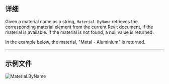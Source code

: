 ## 详细
Given a material name as a string, `Material.ByName` retrieves the corresponding material element from the current Revit document, if the material is available. If the material is not found, a null value is returned.

In the example below, the material, "Metal - Aluminium" is returned.
___
## 示例文件

![Material.ByName](./Revit.Elements.Material.ByName_img.jpg)
